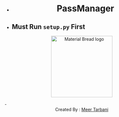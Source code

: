 - <h1 align="center">PassManager</h1>
- <h2>Must Run <code>setup.py</code> First</h2>
<p align="center">
  <img width="200" src="https://github.com/redskull-127/passmanager/brain_alien.png" alt="Material Bread logo">
</p>
- <footer align="center">Created By : <a href="https://instagram.com/127.0.0.1.exe/">Meer Tarbani</a></footer>
